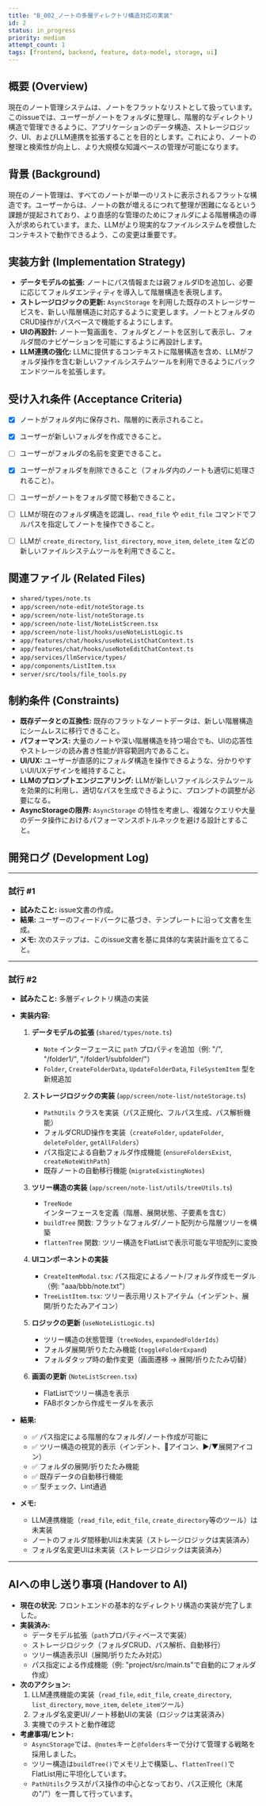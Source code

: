 ```yaml
---
title: "B_002_ノートの多層ディレクトリ構造対応の実装"
id: 2
status: in_progress
priority: medium
attempt_count: 1
tags: [frontend, backend, feature, data-model, storage, ui]
---
```


## 概要 (Overview)

現在のノート管理システムは、ノートをフラットなリストとして扱っています。このissueでは、ユーザーがノートをフォルダに整理し、階層的なディレクトリ構造で管理できるように、アプリケーションのデータ構造、ストレージロジック、UI、およびLLM連携を拡張することを目的とします。これにより、ノートの整理と検索性が向上し、より大規模な知識ベースの管理が可能になります。

## 背景 (Background)

現在のノート管理は、すべてのノートが単一のリストに表示されるフラットな構造です。ユーザーからは、ノートの数が増えるにつれて整理が困難になるという課題が提起されており、より直感的な管理のためにフォルダによる階層構造の導入が求められています。また、LLMがより現実的なファイルシステムを模倣したコンテキストで動作できるよう、この変更は重要です。

## 実装方針 (Implementation Strategy)

*   **データモデルの拡張:** ノートにパス情報または親フォルダIDを追加し、必要に応じてフォルダエンティティを導入して階層構造を表現します。
*   **ストレージロジックの更新:** `AsyncStorage` を利用した既存のストレージサービスを、新しい階層構造に対応するように変更します。ノートとフォルダのCRUD操作がパスベースで機能するようにします。
*   **UIの再設計:** ノート一覧画面を、フォルダとノートを区別して表示し、フォルダ間のナビゲーションを可能にするように再設計します。
*   **LLM連携の強化:** LLMに提供するコンテキストに階層構造を含め、LLMがフォルダ操作を含む新しいファイルシステムツールを利用できるようにバックエンドツールを拡張します。

## 受け入れ条件 (Acceptance Criteria)

- [x] ノートがフォルダ内に保存され、階層的に表示されること。
- [x] ユーザーが新しいフォルダを作成できること。
- [ ] ユーザーがフォルダの名前を変更できること。
- [x] ユーザーがフォルダを削除できること（フォルダ内のノートも適切に処理されること）。
- [ ] ユーザーがノートをフォルダ間で移動できること。
- [ ] LLMが現在のフォルダ構造を認識し、`read_file` や `edit_file` コマンドでフルパスを指定してノートを操作できること。
- [ ] LLMが `create_directory`, `list_directory`, `move_item`, `delete_item` などの新しいファイルシステムツールを利用できること。


## 関連ファイル (Related Files)

-   `shared/types/note.ts`
-   `app/screen/note-edit/noteStorage.ts`
-   `app/screen/note-list/noteStorage.ts`
-   `app/screen/note-list/NoteListScreen.tsx`
-   `app/screen/note-list/hooks/useNoteListLogic.ts`
-   `app/features/chat/hooks/useNoteListChatContext.ts`
-   `app/features/chat/hooks/useNoteEditChatContext.ts`
-   `app/services/llmService/types/`
-   `app/components/ListItem.tsx`
-   `server/src/tools/file_tools.py`

## 制約条件 (Constraints)

-   **既存データとの互換性:** 既存のフラットなノートデータは、新しい階層構造にシームレスに移行できること。
-   **パフォーマンス:** 大量のノートや深い階層構造を持つ場合でも、UIの応答性やストレージの読み書き性能が許容範囲内であること。
-   **UI/UX:** ユーザーが直感的にフォルダ構造を操作できるような、分かりやすいUI/UXデザインを維持すること。
-   **LLMのプロンプトエンジニアリング:** LLMが新しいファイルシステムツールを効果的に利用し、適切なパスを生成できるように、プロンプトの調整が必要になる。
-   **AsyncStorageの限界:** `AsyncStorage` の特性を考慮し、複雑なクエリや大量のデータ操作におけるパフォーマンスボトルネックを避ける設計とすること。

## 開発ログ (Development Log)

---
### 試行 #1

-   **試みたこと:** issue文書の作成。
-   **結果:** ユーザーのフィードバークに基づき、テンプレートに沿って文書を生成。
-   **メモ:** 次のステップは、このissue文書を基に具体的な実装計画を立てること。

---
### 試行 #2

-   **試みたこと:** 多層ディレクトリ構造の実装
-   **実装内容:**
    1. **データモデルの拡張** (`shared/types/note.ts`)
        - `Note` インターフェースに `path` プロパティを追加（例: "/", "/folder1/", "/folder1/subfolder/"）
        - `Folder`, `CreateFolderData`, `UpdateFolderData`, `FileSystemItem` 型を新規追加

    2. **ストレージロジックの実装** (`app/screen/note-list/noteStorage.ts`)
        - `PathUtils` クラスを実装（パス正規化、フルパス生成、パス解析機能）
        - フォルダCRUD操作を実装（`createFolder`, `updateFolder`, `deleteFolder`, `getAllFolders`）
        - パス指定による自動フォルダ作成機能 (`ensureFoldersExist`, `createNoteWithPath`)
        - 既存ノートの自動移行機能 (`migrateExistingNotes`)

    3. **ツリー構造の実装** (`app/screen/note-list/utils/treeUtils.ts`)
        - `TreeNode` インターフェースを定義（階層、展開状態、子要素を含む）
        - `buildTree` 関数: フラットなフォルダ/ノート配列から階層ツリーを構築
        - `flattenTree` 関数: ツリー構造をFlatListで表示可能な平坦配列に変換

    4. **UIコンポーネントの実装**
        - `CreateItemModal.tsx`: パス指定によるノート/フォルダ作成モーダル（例: "aaa/bbb/note.txt"）
        - `TreeListItem.tsx`: ツリー表示用リストアイテム（インデント、展開/折りたたみアイコン）

    5. **ロジックの更新** (`useNoteListLogic.ts`)
        - ツリー構造の状態管理（`treeNodes`, `expandedFolderIds`）
        - フォルダ展開/折りたたみ機能 (`toggleFolderExpand`)
        - フォルダタップ時の動作変更（画面遷移 → 展開/折りたたみ切替）

    6. **画面の更新** (`NoteListScreen.tsx`)
        - FlatListでツリー構造を表示
        - FABボタンから作成モーダルを表示

-   **結果:**
    - ✅ パス指定による階層的なフォルダ/ノート作成が可能に
    - ✅ ツリー構造の視覚的表示（インデント、📁アイコン、▶/▼展開アイコン）
    - ✅ フォルダの展開/折りたたみ機能
    - ✅ 既存データの自動移行機能
    - ✅ 型チェック、Lint通過

-   **メモ:**
    - LLM連携機能（`read_file`, `edit_file`, `create_directory`等のツール）は未実装
    - ノートのフォルダ間移動UIは未実装（ストレージロジックは実装済み）
    - フォルダ名変更UIは未実装（ストレージロジックは実装済み）

---

## AIへの申し送り事項 (Handover to AI)

-   **現在の状況:** フロントエンドの基本的なディレクトリ構造の実装が完了しました。
-   **実装済み:**
    *   データモデル拡張（`path`プロパティベースで実装）
    *   ストレージロジック（フォルダCRUD、パス解析、自動移行）
    *   ツリー構造表示UI（展開/折りたたみ対応）
    *   パス指定による作成機能（例: "project/src/main.ts"で自動的にフォルダ作成）
-   **次のアクション:**
    1. LLM連携機能の実装（`read_file`, `edit_file`, `create_directory`, `list_directory`, `move_item`, `delete_item`ツール）
    2. フォルダ名変更UI/ノート移動UIの実装（ロジックは実装済み）
    3. 実機でのテストと動作確認
-   **考慮事項/ヒント:**
    *   `AsyncStorage`では、`@notes`キーと`@folders`キーで分けて管理する戦略を採用しました。
    *   ツリー構造は`buildTree()`でメモリ上で構築し、`flattenTree()`でFlatList用に平坦化しています。
    *   `PathUtils`クラスがパス操作の中心となっており、パス正規化（末尾の"/"）を一貫して行っています。
